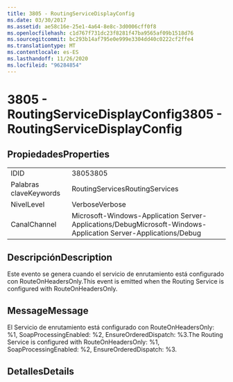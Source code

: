 ```yaml
---
title: 3805 - RoutingServiceDisplayConfig
ms.date: 03/30/2017
ms.assetid: ae58c16e-25e1-4a64-8e8c-3d0006cff0f8
ms.openlocfilehash: c1d767f731dc23f8281f47ba9565af09b1518d76
ms.sourcegitcommit: bc293b14af795e0e999e3304dd40c0222cf2ffe4
ms.translationtype: MT
ms.contentlocale: es-ES
ms.lasthandoff: 11/26/2020
ms.locfileid: "96284854"
---
```

# <a name="3805---routingservicedisplayconfig"></a><span data-ttu-id="5ca59-102">3805 - RoutingServiceDisplayConfig</span><span class="sxs-lookup"><span data-stu-id="5ca59-102">3805 - RoutingServiceDisplayConfig</span></span>

## <a name="properties"></a><span data-ttu-id="5ca59-103">Propiedades</span><span class="sxs-lookup"><span data-stu-id="5ca59-103">Properties</span></span>  
  
|||  
|-|-|  
|<span data-ttu-id="5ca59-104">ID</span><span class="sxs-lookup"><span data-stu-id="5ca59-104">ID</span></span>|<span data-ttu-id="5ca59-105">3805</span><span class="sxs-lookup"><span data-stu-id="5ca59-105">3805</span></span>|  
|<span data-ttu-id="5ca59-106">Palabras clave</span><span class="sxs-lookup"><span data-stu-id="5ca59-106">Keywords</span></span>|<span data-ttu-id="5ca59-107">RoutingServices</span><span class="sxs-lookup"><span data-stu-id="5ca59-107">RoutingServices</span></span>|  
|<span data-ttu-id="5ca59-108">Nivel</span><span class="sxs-lookup"><span data-stu-id="5ca59-108">Level</span></span>|<span data-ttu-id="5ca59-109">Verbose</span><span class="sxs-lookup"><span data-stu-id="5ca59-109">Verbose</span></span>|  
|<span data-ttu-id="5ca59-110">Canal</span><span class="sxs-lookup"><span data-stu-id="5ca59-110">Channel</span></span>|<span data-ttu-id="5ca59-111">Microsoft-Windows-Application Server-Applications/Debug</span><span class="sxs-lookup"><span data-stu-id="5ca59-111">Microsoft-Windows-Application Server-Applications/Debug</span></span>|  
  
## <a name="description"></a><span data-ttu-id="5ca59-112">Descripción</span><span class="sxs-lookup"><span data-stu-id="5ca59-112">Description</span></span>  

 <span data-ttu-id="5ca59-113">Este evento se genera cuando el servicio de enrutamiento está configurado con RouteOnHeadersOnly.</span><span class="sxs-lookup"><span data-stu-id="5ca59-113">This event is emitted when the Routing Service is configured with RouteOnHeadersOnly.</span></span>  
  
## <a name="message"></a><span data-ttu-id="5ca59-114">Message</span><span class="sxs-lookup"><span data-stu-id="5ca59-114">Message</span></span>  

 <span data-ttu-id="5ca59-115">El Servicio de enrutamiento está configurado con RouteOnHeadersOnly: %1, SoapProcessingEnabled: %2, EnsureOrderedDispatch: %3.</span><span class="sxs-lookup"><span data-stu-id="5ca59-115">The Routing Service is configured with RouteOnHeadersOnly: %1, SoapProcessingEnabled: %2, EnsureOrderedDispatch: %3.</span></span>  
  
## <a name="details"></a><span data-ttu-id="5ca59-116">Detalles</span><span class="sxs-lookup"><span data-stu-id="5ca59-116">Details</span></span>

